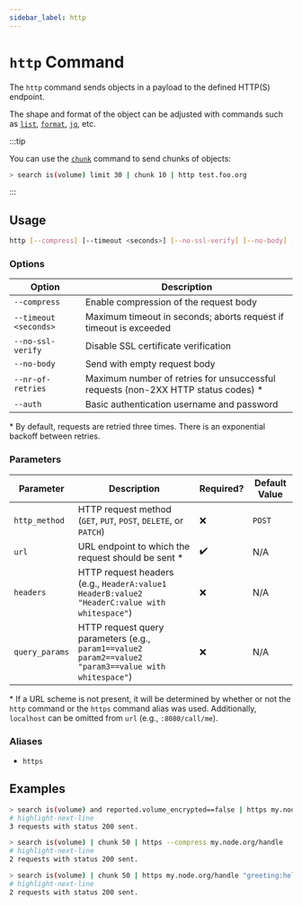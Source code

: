```yaml
---
sidebar_label: http
---
```


# `http` Command

The `http` command sends objects in a payload to the defined HTTP(S) endpoint.

The shape and format of the object can be adjusted with commands such as [`list`](../format-commands/list.md), [`format`](../format-commands/format.md), [`jq`](../miscellaneous-commands/jq.md), etc.

:::tip

You can use the [`chunk`](../miscellaneous-commands/chunk.md) command to send chunks of objects:

```bash title="Perform up to 3 requests, where every request will contain up to 10 elements"
> search is(volume) limit 30 | chunk 10 | http test.foo.org
```

:::

## Usage

```bash
http [--compress] [--timeout <seconds>] [--no-ssl-verify] [--no-body] [--nr-of-retries <num>] [--auth <username>:<password>] <http_method> <url> <headers> <query_params>
```

### Options

| Option                | Description                                                                        |
| --------------------- | ---------------------------------------------------------------------------------- |
| `--compress`          | Enable compression of the request body                                             |
| `--timeout <seconds>` | Maximum timeout in seconds; aborts request if timeout is exceeded                  |
| `--no-ssl-verify`     | Disable SSL certificate verification                                               |
| `--no-body`           | Send with empty request body                                                       |
| `--nr-of-retries`     | Maximum number of retries for unsuccessful requests (non-2XX HTTP status codes) \* |
| `--auth`              | Basic authentication username and password                                         |

\* By default, requests are retried three times. There is an exponential backoff between retries.

### Parameters

| Parameter      | Description                                                                                           | Required? | Default Value |
| -------------- | ----------------------------------------------------------------------------------------------------- | --------- | ------------- |
| `http_method`  | HTTP request method (`GET`, `PUT`, `POST`, `DELETE`, or `PATCH`)                                      | ❌        | `POST`        |
| `url`          | URL endpoint to which the request should be sent \*                                                   | ✔️        | N/A           |
| `headers`      | HTTP request headers (e.g., `HeaderA:value1 HeaderB:value2 "HeaderC:value with whitespace"`)          | ❌        | N/A           |
| `query_params` | HTTP request query parameters (e.g., `param1==value2 param2==value2 "param3==value with whitespace"`) | ❌        | N/A           |

\* If a URL scheme is not present, it will be determined by whether or not the `http` command or the `https` command alias was used. Additionally, `localhost` can be omitted from `url` (e.g., `:8080/call/me`).

### Aliases

- `https`

## Examples

```bash title="Look for unencrypted volumes and report them to the specified endpoint"
> search is(volume) and reported.volume_encrypted==false | https my.node.org/handle_unencrypted
# highlight-next-line
​3 requests with status 200 sent.
```

```bash title="Query all volumes and send chunks of 50 volumes per request to the specified handler"
> search is(volume) | chunk 50 | https --compress my.node.org/handle
# highlight-next-line
​2 requests with status 200 sent.
```

```bash title="Same as previous, but define special header and query parameter values"
> search is(volume) | chunk 50 | https my.node.org/handle "greeting:hello from resotocore" type==volume
# highlight-next-line
​2 requests with status 200 sent.
```
